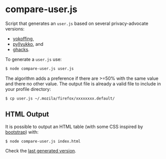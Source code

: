 # compare-user.js

Script that generates an `user.js` based on several privacy-advocate versions:

- [yokoffing](https://github.com/yokoffing/Better-Fox),
- [pyllyukko](https://github.com/pyllyukko/user.js), and
- [ghacks](https://github.com/ghacksuserjs/ghacks-user.js).


To generate a `user.js` use:

```sh
$ node compare-user.js user.js
```

The algorithm adds a preference if there are >=50% with the same value and
there no other value. The output file is already a valid file to include in
your profile directory:

```sh
$ cp user.js ~/.mozila/firefox/xxxxxxxx.default/
```

## HTML Output

It is possible to output an HTML table (with some CSS inspired by [bootstrap])
with:

```sh
$ node compare-user.js index.html
```

Check the [last generated version].

[bootstrap]: https://github.com/twbs/bootstrap/blob/81df608a40bf0629a1dc08e584849bb1e43e0b7a/dist/css/bootstrap.css
[last generated version]: https://yokoffing.github.io/compare-user.js/

